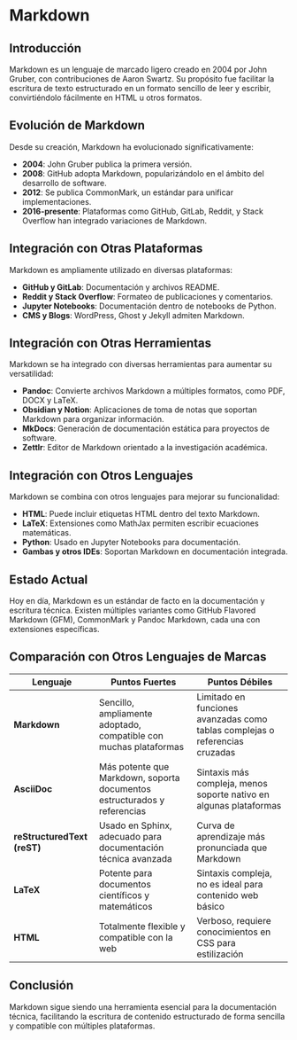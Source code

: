 # Markdown

## Introducción
Markdown es un lenguaje de marcado ligero creado en 2004 por John Gruber, con contribuciones de Aaron Swartz. Su propósito fue facilitar la escritura de texto estructurado en un formato sencillo de leer y escribir, convirtiéndolo fácilmente en HTML u otros formatos.

## Evolución de Markdown
Desde su creación, Markdown ha evolucionado significativamente:
- **2004**: John Gruber publica la primera versión.
- **2008**: GitHub adopta Markdown, popularizándolo en el ámbito del desarrollo de software.
- **2012**: Se publica CommonMark, un estándar para unificar implementaciones.
- **2016-presente**: Plataformas como GitHub, GitLab, Reddit, y Stack Overflow han integrado variaciones de Markdown.

## Integración con Otras Plataformas
Markdown es ampliamente utilizado en diversas plataformas:
- **GitHub y GitLab**: Documentación y archivos README.
- **Reddit y Stack Overflow**: Formateo de publicaciones y comentarios.
- **Jupyter Notebooks**: Documentación dentro de notebooks de Python.
- **CMS y Blogs**: WordPress, Ghost y Jekyll admiten Markdown.

## Integración con Otras Herramientas
Markdown se ha integrado con diversas herramientas para aumentar su versatilidad:
- **Pandoc**: Convierte archivos Markdown a múltiples formatos, como PDF, DOCX y LaTeX.
- **Obsidian y Notion**: Aplicaciones de toma de notas que soportan Markdown para organizar información.
- **MkDocs**: Generación de documentación estática para proyectos de software.
- **Zettlr**: Editor de Markdown orientado a la investigación académica.

## Integración con Otros Lenguajes
Markdown se combina con otros lenguajes para mejorar su funcionalidad:
- **HTML**: Puede incluir etiquetas HTML dentro del texto Markdown.
- **LaTeX**: Extensiones como MathJax permiten escribir ecuaciones matemáticas.
- **Python**: Usado en Jupyter Notebooks para documentación.
- **Gambas y otros IDEs**: Soportan Markdown en documentación integrada.

## Estado Actual
Hoy en día, Markdown es un estándar de facto en la documentación y escritura técnica. Existen múltiples variantes como GitHub Flavored Markdown (GFM), CommonMark y Pandoc Markdown, cada una con extensiones específicas.

## Comparación con Otros Lenguajes de Marcas
| Lenguaje   | Puntos Fuertes                                      | Puntos Débiles                                  |
|------------|-------------------------------------------------|----------------------------------------------|
| **Markdown** | Sencillo, ampliamente adoptado, compatible con muchas plataformas | Limitado en funciones avanzadas como tablas complejas o referencias cruzadas |
| **AsciiDoc** | Más potente que Markdown, soporta documentos estructurados y referencias | Sintaxis más compleja, menos soporte nativo en algunas plataformas |
| **reStructuredText (reST)** | Usado en Sphinx, adecuado para documentación técnica avanzada | Curva de aprendizaje más pronunciada que Markdown |
| **LaTeX** | Potente para documentos científicos y matemáticos | Sintaxis compleja, no es ideal para contenido web básico |
| **HTML** | Totalmente flexible y compatible con la web | Verboso, requiere conocimientos en CSS para estilización |

## Conclusión
Markdown sigue siendo una herramienta esencial para la documentación técnica, facilitando la escritura de contenido estructurado de forma sencilla y compatible con múltiples plataformas.
